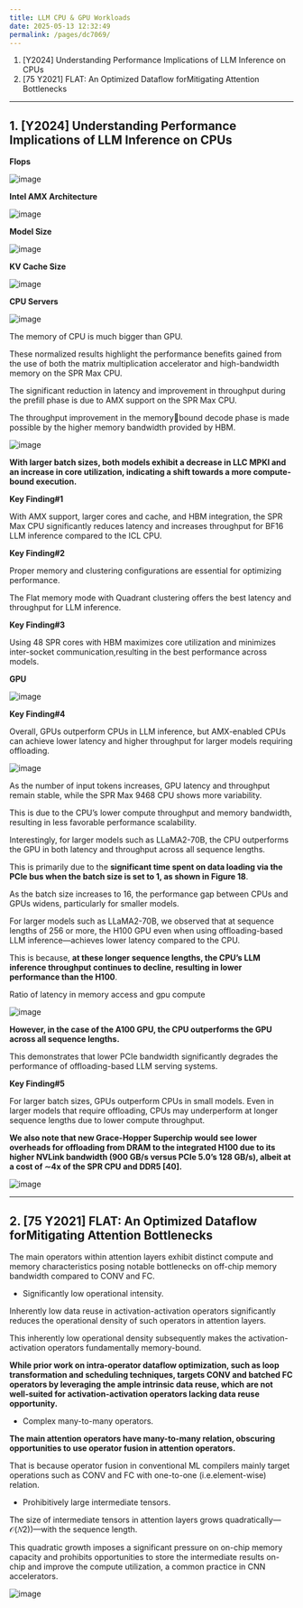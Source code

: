 ```yaml
---
title: LLM CPU & GPU Workloads
date: 2025-05-13 12:32:49
permalink: /pages/dc7069/
---
```


1. [Y2024] Understanding Performance Implications of LLM Inference on CPUs
2. [75 Y2021] FLAT: An Optimized Dataflow forMitigating Attention Bottlenecks

---

## 1. [Y2024] Understanding Performance Implications of LLM Inference on CPUs

**Flops**

![image](https://github.com/user-attachments/assets/43b30c0a-14ac-4239-9cd1-61c65fb0d21f)

**Intel AMX Architecture**

![image](https://github.com/user-attachments/assets/fe5d81c7-97bc-4029-ac73-118328ae5e6a)


**Model Size**

![image](https://github.com/user-attachments/assets/b5dbd3ab-f3e0-4772-a8c8-eb43bc777afa)

**KV Cache Size**

![image](https://github.com/user-attachments/assets/1d7eabab-388f-4cd8-b7aa-9351dc79420e)

**CPU Servers**

![image](https://github.com/user-attachments/assets/3d5b683a-86d2-4fff-9093-8322c3448027)

The memory of CPU is much bigger than GPU.

These normalized results highlight the performance benefits gained from the use of both the matrix multiplication accelerator and high-bandwidth memory on the SPR Max CPU.

The significant reduction in latency and improvement in throughput during the prefill phase is due to AMX support on the SPR Max CPU.

The throughput improvement in the memorybound decode phase is made possible by the higher memory bandwidth provided by HBM.

![image](https://github.com/user-attachments/assets/c75e9230-f6c0-4087-b349-e563d3f4ebb5)

**With larger batch sizes, both models exhibit a decrease in LLC MPKI and an increase in core utilization, indicating a shift towards a more compute-bound execution.**


**Key Finding#1**

With AMX support, larger cores and cache, and HBM integration, the SPR Max CPU significantly reduces latency and increases throughput for BF16 LLM inference compared to the ICL CPU.

**Key Finding#2**

Proper memory and clustering configurations are essential for optimizing performance.

The Flat memory mode with Quadrant clustering offers the best latency and throughput for LLM inference.

**Key Finding#3**

Using 48 SPR cores with HBM maximizes core utilization and minimizes inter-socket communication,resulting in the best performance across models.


**GPU**

![image](https://github.com/user-attachments/assets/98d80cd2-4d22-448a-bda7-48cd7be9cc7d)

**Key Finding#4**

Overall, GPUs outperform CPUs in LLM inference, but AMX-enabled CPUs can achieve lower latency and higher throughput for larger models requiring offloading.

![image](https://github.com/user-attachments/assets/ac3a7b7d-ebc3-4a9f-8c13-a113f04bd62b)

As the number of input tokens increases, GPU latency and throughput remain stable, while the SPR Max 9468 CPU shows more variability.

This is due to the CPU’s lower compute throughput and memory bandwidth, resulting in less favorable performance scalability.

Interestingly, for larger models such as LLaMA2-70B, the CPU outperforms the GPU in both latency and throughput across all sequence lengths.

This is primarily due to the **significant time spent on data loading via the PCIe bus when the batch size is set to 1, as shown in Figure 18**.

As the batch size increases to 16, the performance gap between CPUs and GPUs widens, particularly for smaller models.

For larger models such as LLaMA2-70B, we observed that at sequence lengths of 256 or more, the H100 GPU even when using offloading-based LLM inference—achieves lower latency compared to the CPU.

This is because, **at these longer sequence lengths, the CPU’s LLM inference throughput continues to decline, resulting in lower performance than the H100**.

Ratio of latency in memory access and gpu compute

![image](https://github.com/user-attachments/assets/32a860da-f86a-4b3e-a4aa-35ce8ff3cd34)


**However, in the case of the A100 GPU, the CPU outperforms the GPU across all sequence lengths.**

This demonstrates that lower PCIe bandwidth significantly degrades the performance of offloading-based LLM serving systems.

**Key Finding#5**

For larger batch sizes, GPUs outperform CPUs in small models. Even in larger models that require offloading, CPUs may underperform at longer sequence lengths due to lower compute throughput.

**We also note that new Grace-Hopper Superchip would see lower overheads for offloading from DRAM to the integrated H100 due to its higher NVLink bandwidth (900 GB/s versus PCIe 5.0’s 128 GB/s), albeit at a cost of ∼4x of the SPR CPU
and DDR5 [40].**

![image](https://github.com/user-attachments/assets/54409207-cc8b-48aa-b0c5-67365acf1b4e)

---

## 2. [75 Y2021] FLAT: An Optimized Dataflow forMitigating Attention Bottlenecks

The main operators within attention layers exhibit distinct compute and memory characteristics posing notable bottlenecks on off-chip memory bandwidth compared to CONV and FC.

- Significantly low operational intensity.

Inherently low data reuse in activation-activation operators significantly reduces the operational density of such operators in attention layers.

This inherently low operational density subsequently makes the activation-activation operators fundamentally memory-bound.

**While prior work on intra-operator dataflow optimization, such as loop transformation and scheduling techniques, targets CONV and batched FC operators by leveraging the ample intrinsic data reuse, which are not well-suited for activation-activation operators lacking data reuse opportunity.**

- Complex many-to-many operators.

**The main attention operators have many-to-many relation, obscuring opportunities to use operator fusion in attention operators.**

That is because operator fusion in conventional ML compilers mainly target operations such as CONV and FC with one-to-one (i.e.element-wise) relation.

- Prohibitively large intermediate tensors.

The size of intermediate tensors in attention layers grows quadratically—𝒪(𝑁2))—with the sequence length.

This quadratic growth imposes a significant pressure on on-chip memory capacity and prohibits opportunities to store the intermediate results on-chip and improve the compute utilization, a common practice in CNN accelerators.

![image](https://github.com/user-attachments/assets/210ccfaa-15d2-4b94-ae48-17a3143a35b0)


